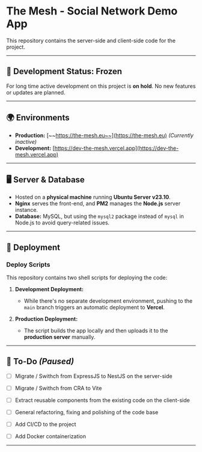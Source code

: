 # The Mesh - Social Network Demo App

This repository contains the server-side and client-side code for the project.

---

## 🚨 Development Status: Frozen

For long time active development on this project is **on hold**. No new features or updates are planned.

---

## 🌍 Environments

- **Production:** [~~https://the-mesh.eu~~](https://the-mesh.eu) _(Currently inactive)_
- **Development:** [https://dev-the-mesh.vercel.app](https://dev-the-mesh.vercel.app)

---

## 🖥 Server & Database

- Hosted on a **physical machine** running **Ubuntu Server v23.10**.
- **Nginx** serves the front-end, and **PM2** manages the **Node.js** server instance.
- **Database:** MySQL, but using the `mysql2` package instead of `mysql` in Node.js to avoid query-related issues.

---

## 🚀 Deployment

### Deploy Scripts

This repository contains two shell scripts for deploying the code:

1. **Development Deployment:**

   - While there's no separate development environment, pushing to the `main` branch triggers an automatic deployment to **Vercel**.

2. **Production Deployment:**
   - The script builds the app locally and then uploads it to the **production server** manually.

---

## 📌 To-Do _(Paused)_

- [ ] Migrate / Swithch from ExpressJS to NestJS on the server-side

- [ ] Migrate / Swithch from CRA to Vite

- [ ] Extract reusable components from the existing code on the client-side

- [ ] General refactoring, fixing and polishing of the code base

- [ ] Add CI/CD to the project

- [ ] Add Docker containerization

---
